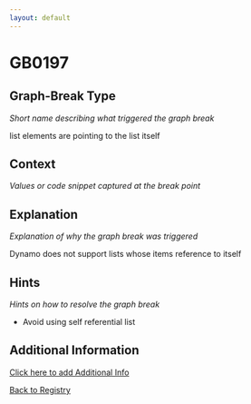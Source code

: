 ```yaml
---
layout: default
---
```

# GB0197

## Graph-Break Type
*Short name describing what triggered the graph break*

list elements are pointing to the list itself

## Context
*Values or code snippet captured at the break point*



## Explanation
*Explanation of why the graph break was triggered*

Dynamo does not support lists whose items reference to itself

## Hints
*Hints on how to resolve the graph break*

- Avoid using self referential list


## Additional Information

<!-- ADDITIONAL INFORMATION START - Add custom information below this line -->

<!-- ADDITIONAL INFORMATION END -->


[Click here to add Additional Info](https://github.com/meta-pytorch/compile-graph-break-site/edit/main/docs/gb/gb0197.md)

[Back to Registry](../index.html)
